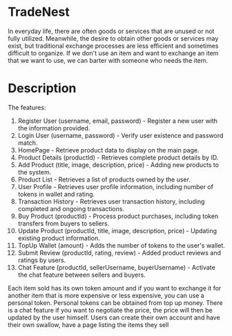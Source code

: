# TradeNest
 
In everyday life, there are often goods or services that are unused or not fully utilized. Meanwhile, the desire to obtain other goods or services may exist, but traditional exchange processes are less efficient and sometimes difficult to organize. If we don't use an item and want to exchange an item that we want to use, we can barter with someone who needs the item.

# Description
The features:
1. Register User (username, email, password) - Register a new user with the information provided.  
2. Login User (username, password) - Verify user existence and password match.  
3. HomePage - Retrieve product data to display on the main page.   
4. Product Details (productId) - Retrieves complete product details by ID.
5. Add Product (title, image, description, price) - Adding new products to the system.   
6. Product List - Retrieves a list of products owned by the user.
7. User Profile - Retrieves user profile information, including number of tokens in wallet and rating.
8. Transaction History - Retrieves user transaction history, including completed and ongoing transactions.
9. Buy Product (productId) - Process product purchases, including token transfers from buyers to sellers.  
10. Update Product (productId, title, image, description, price) - Updating existing product information.  
11. TopUp Wallet (amount) - Adds the number of tokens to the user's wallet.   
12. Submit Review (productId, rating, review) - Added product reviews and ratings by users.     
13. Chat Feature (productId, sellerUsername, buyerUsername) - Activate the chat feature between sellers and buyers.

Each item sold has its own token amount and if you want to exchange it for another item that is more expensive or less expensive, you can use a personal token. Personal tokens can be obtained from top up money. There is a chat feature if you want to negotiate the price, the price will then be updated by the user himself.
Users can create their own account and have their own swallow, have a page listing the items they sell
